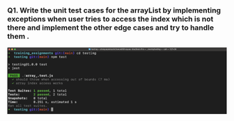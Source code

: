 ### Q1. Write the unit test cases for the arrayList by implementing exceptions when user tries to access the index which is not there and implement the other edge cases and try to handle them .
![Q1](./screenshots/test.png)